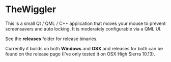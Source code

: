 # TheWiggler

This is a small Qt / QML / C++  application that moves your mouse to prevent screensavers and auto locking. It is moderately configurable via a QML UI. 

See the <b>releases</b> folder for release binaries.

Currently it builds on both <b>Windows</b> and <b>OSX</b> and releases for both can be found on the release page (I've only tested it on OSX High Sierra 10.13).
